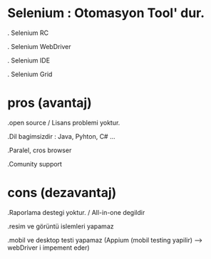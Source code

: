 # Selenium : Otomasyon Tool' dur.

. Selenium RC

. Selenium WebDriver 

. Selenium IDE 

. Selenium Grid 
 
# pros (avantaj)
.open source / Lisans problemi  yoktur.

.Dil bagimsizdir : Java, Pyhton, C# ...

.Paralel, cros browser

.Comunity support

# cons (dezavantaj)
.Raporlama destegi yoktur. / All-in-one degildir

.resim ve görüntü islemleri yapamaz

.mobil ve desktop testi yapamaz (Appium (mobil testing yapilir) --> webDriver i impement eder)

